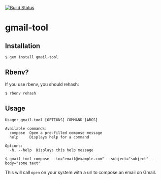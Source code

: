 [![Build Status](https://travis-ci.org/spadin/gmail-tool.svg?branch=master)](https://travis-ci.org/spadin/gmail-tool)

# gmail-tool

## Installation

    $ gem install gmail-tool
    
## Rbenv?

If you use rbenv, you should rehash:

    $ rbenv rehash

## Usage

```
Usage: gmail-tool [OPTIONS] COMMAND [ARGS]

Available commands:
  compose  Open a pre-filled compose message
  help     Displays help for a command

Options:
  -h, --help  Displays this help message
```

    $ gmail-tool compose --to="email@example.com" --subject="subject" --body="some text"

This will call `open` on your system with a url to compose an email on Gmail.
